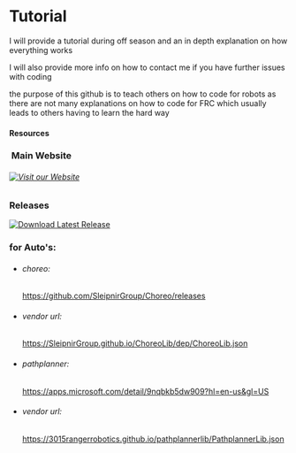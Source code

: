 # Tutorial
I will provide a tutorial during off season and an in depth explanation on how everything works 

I will also provide more info on how to contact me if you have further issues with coding 

the purpose of this github is to teach others on how to code for robots as there are not many explanations on how to code for FRC which usually leads to others having to learn the hard way
#### Resources

### ‎ ‎ ‎ ‎ ‎ ‎ ‎ ‎ ‎ ‎ ‎ ‎ ‎ ‎ ‎ ‎ ‎ ‎ ‎ ‎ ‎ ‎ ‎ ‎ ‎ ‎ ‎ ‎ ‎ ‎ ‎ ‎ ‎ ‎ ‎ ‎ ‎ ‎ ‎ ‎ ‎ ‎ ‎ ‎ ‎ ‎ ‎ ‎ ‎ ‎ ‎ ‎ ‎ ‎ ‎ ‎ ‎ ‎ ‎ ‎ ‎ ‎ ‎ ‎ ‎ ‎ ‎ ‎ Main Website
 ###### [![Visit our Website](https://cdn.discordapp.com/attachments/744947781734629412/1249936936022577204/icon.svg?ex=66691dfc&is=6667cc7c&hm=1ff95e97139a07eb964718106a0ff40bb45f3915848eb7813a07b4dbaea28ba6&)](https://tinyurl.com/BurgerBots)

### Releases
[![Download Latest Release](https://img.shields.io/badge/Download-Latest%20Release-blue.svg)](https://github.com/Deadshot222224/FRC-4455/releases)

### for Auto's:

 - ###### choreo: 
      https://github.com/SleipnirGroup/Choreo/releases

  - ###### vendor url: 
      https://SleipnirGroup.github.io/ChoreoLib/dep/ChoreoLib.json

 - ###### pathplanner: 
      https://apps.microsoft.com/detail/9nqbkb5dw909?hl=en-us&gl=US

  - ###### vendor url: 
      https://3015rangerrobotics.github.io/pathplannerlib/PathplannerLib.json



